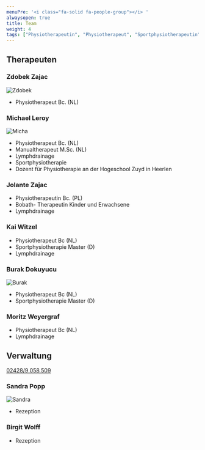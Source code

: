 ```yaml
---
menuPre: '<i class="fa-solid fa-people-group"></i> '
alwaysopen: true
title: Team
weight: 4
tags: ["Physiotherapeutin", "Physiotherapeut", "Sportphysiotherapeutin", "Sportphysiotherapeut", "Verwaltung"]
---
```


## Therapeuten

### Zdobek Zajac

![Zdobek](/teammitglieder/zdobek.jpg?classes=left&lightbox=false)

* Physiotherapeut Bc. (NL)

### Michael Leroy

![Micha](/teammitglieder/michael.jpg?classes=left&lightbox=false)

* Physiotherapeut Bc. (NL)
* Manualtherapeut M.Sc. (NL)
* Lymphdrainage
* Sportphysiotherapie
* Dozent für Physiotherapie an der Hogeschool Zuyd in Heerlen

### Jolante Zajac

* Physiotherapeutin Bc. (PL)
* Bobath- Therapeutin Kinder und Erwachsene
* Lymphdrainage

### Kai Witzel

* Physiotherapeut Bc (NL)
* Sportphysiotherapie Master (D)
* Lymphdrainage

### Burak Dokuyucu

![Burak](/teammitglieder/burak.gif?classes=left&lightbox=false)
* Physiotherapeut Bc (NL)
* Sportphysiotherapie Master (D)

### Moritz Weyergraf

* Physiotherapeut Bc (NL)
* Lymphdrainage

## Verwaltung

<i class="fa-solid fa-phone"></i> [02428/9 058 509](tel:+4924289058509)

### Sandra Popp

![Sandra](/teammitglieder/sandra.gif?classes=left&lightbox=false)

* Rezeption

### Birgit Wolff

* Rezeption
